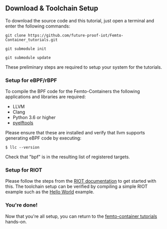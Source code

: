 


## Download \& Toolchain Setup

To download the source code and this tutorial, just open a terminal and enter the following commands:

`git clone https://github.com/future-proof-iot/Femto-Container_tutorials.git`

`git submodule init`

`git submodule update`

These preliminary steps are required to setup your system for the tutorials.

### Setup for eBPF/rBPF
To compile the BPF code for the Femto-Containers the following applications and
libraries are required:

- LLVM
- Clang
- Python 3.6 or higher
- [pyelftools](https://github.com/eliben/pyelftools)

Please ensure that these are installed and verify that llvm supports generating
eBPF code by executing:

```Console
$ llc --version
```

Check that "bpf" is in the resulting list of registered targets.

### Setup for RIOT
Please follow the steps from the [RIOT
documentation](https://doc.riot-os.org/getting-started.html) to get started with
this. The toolchain setup can be verified by compiling a simple RIOT example
such as the
[Hello World](https://github.com/RIOT-OS/RIOT/tree/master/examples/hello-world)
example.

### You're done!

Now that you're all setup, you can return to the [femto-container tutorials](https://github.com/future-proof-iot/Femto-Container_tutorials) hands-on.
